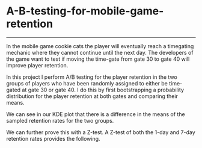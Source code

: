 # A-B-testing-for-mobile-game-retention
-------------------------------------------------------
In the mobile game cookie cats the player will eventually reach a timegating mechanic where they cannot continue until the next day. The developers of the game want to test if moving the time-gate from gate 30 to gate 40 will improve player retention.

In this project I perform A/B testing for the player retention in the two groups of players who have been randomly assigned to either be time-gated at gate 30 or gate 40. I do this by first bootstrapping a probability distribution for the player retention at both gates and comparing their means. 

We can see in our KDE plot that there is a difference in the means of the sampled retention rates for the two groups.

We can further prove this with a Z-test. A Z-test of both the 1-day and 7-day retention rates provides the following.
